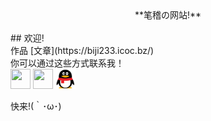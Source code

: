 <title>笔稽DE网站</title>
<link rel="shroticon" href="/favicon.ico">
<center>**笔稽の网站!**</center>
<br>
## 欢迎!
<br>
作品
[文章](https://biji233.icoc.bz/)
<br>
你可以通过这些方式联系我！
<div class="m">
<a href="https://space.bilibili.com/202673925" target="_blank" alt="笔稽菌DEBilibili" title="Bilibili"><img src="https://bilibili.com/favicon.ico" height="32" width="32"></a>
<a href="https://github.com/hsz75" target="_blank" alt="Github" title="Github"><img src="https://github.com/favicon.ico" height="32" width="32"></a>
<a target="_blank" href="https://jq.qq.com/?_wv=1027&k=3UC9IdVi"><img src="/files/image/qqlogo.png" height="32" width="32" alt="QQ群" title="笔稽DE小屋(QQ群)"></a>
<p style="font-size:2.33">快来!(｀･ω･)</p>
</div>